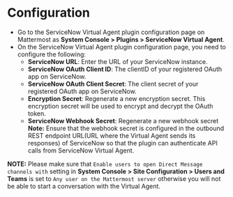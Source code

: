# Configuration

- Go to the ServiceNow Virtual Agent plugin configuration page on Mattermost as **System Console > Plugins > ServiceNow Virtual Agent**.
- On the ServiceNow Virtual Agent plugin configuration page, you need to configure the following:
  - **ServiceNow URL**: Enter the URL of your ServiceNow instance.
  - **ServiceNow OAuth Client ID**: The clientID of your registered OAuth app on ServiceNow.
  - **ServiceNow OAuth Client Secret**: The client secret of your registered OAuth app on ServiceNow.
  - **Encryption Secret**: Regenerate a new encryption secret. This encryption secret will be used to encrypt and decrypt the OAuth token.
  - **ServiceNow Webhook Secret**: Regenerate a new webhook secret
    **Note:** Ensure that the webhook secret is configured in the outbound REST endpoint URL(URL where the Virtual Agent sends its responses) of ServiceNow so that the plugin can authenticate API calls from ServiceNow Virtual Agent.

**NOTE:** Please make sure that `Enable users to open Direct Message channels with` setting in **System Console > Site Configuration > Users and Teams** is set to `Any user on the Mattermost server` otherwise you will not be able to start a conversation with the Virtual Agent.
